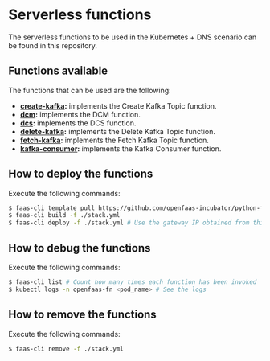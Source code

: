 # Serverless functions

The serverless functions to be used in the Kubernetes + DNS scenario can be found in this repository.

## Functions available

The functions that can be used are the following:

* **[create-kafka](create-kafka):** implements the Create Kafka Topic function.
* **[dcm](dcm):** implements the DCM function.
* **[dcs](dcs):** implements the DCS function.
* **[delete-kafka](delete-kafka):** implements the Delete Kafka Topic function.
* **[fetch-kafka](fetch-kafka):** implements the Fetch Kafka Topic function.
* **[kafka-consumer](kafka-consumer):** implements the Kafka Consumer function.

## How to deploy the functions

Execute the following commands:

```sh
$ faas-cli template pull https://github.com/openfaas-incubator/python-flask-template # In Tardis, this also worked: faas-cli template store pull python3-http
$ faas-cli build -f ./stack.yml
$ faas-cli deploy -f ./stack.yml # Use the gateway IP obtained from this command: kubectl get svc -n openfaas gateway-external -o wide
```

## How to debug the functions

Execute the following commands:

```sh
$ faas-cli list # Count how many times each function has been invoked
$ kubectl logs -n openfaas-fn <pod_name> # See the logs
```


## How to remove the functions

Execute the following commands:

```sh
$ faas-cli remove -f ./stack.yml
```
